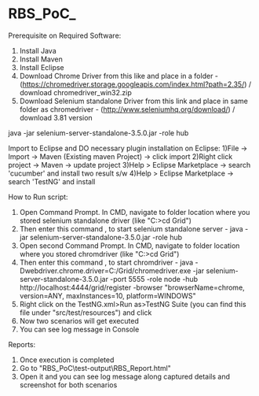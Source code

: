 # RBS_PoC_

Prerequisite on Required Software:
1) Install Java
2) Install Maven
3) Install Eclipse
4) Download Chrome Driver from this like and place in a folder - (https://chromedriver.storage.googleapis.com/index.html?path=2.35/) / download chromedriver_win32.zip
5) Download Selenium standalone Driver from this link and place in same folder as chromedriver - (http://www.seleniumhq.org/download/) / download 3.81 version 

java -jar selenium-server-standalone-3.5.0.jar -role hub 


Import to Eclipse and DO necessary plugin installation on Eclipse:
1)File -> Import -> Maven (Existing maven Project) -> click import
2)Right click project -> Maven -> update project
3)Help > Eclipse Marketplace -> search 'cucumber' and install two result s/w
4)Help > Eclipse Marketplace -> search 'TestNG' and install


How to Run script:
1) Open Command Prompt. In CMD, navigate to folder location where you stored selenium standalone driver (like "C:\>cd Grid")
2) Then enter this command , to start selenium standalone server - java -jar selenium-server-standalone-3.5.0.jar -role hub
3) Open second Command Prompt. In CMD, navigate to folder location where you stored chromdriver (like "C:\>cd Grid")
4) Then enter this command , to start chromdriver - java -Dwebdriver.chrome.driver=C:/Grid/chromedriver.exe -jar selenium-server-standalone-3.5.0.jar -port 5555 -role node -hub http://localhost:4444/grid/register -browser "browserName=chrome, version=ANY, maxInstances=10, platform=WINDOWS"
5) Right click on the TestNG.xml>Run as>TestNG Suite (you can find this file under "src/test/resources") and click 
6) Now two scenarios will get executed
7) You can see log message in Console


Reports:
1) Once execution is completed
2) Go to "RBS_PoC\test-output\RBS_Report.html"
3) Open it and you can see log message along captured details and screenshot for both scenarios